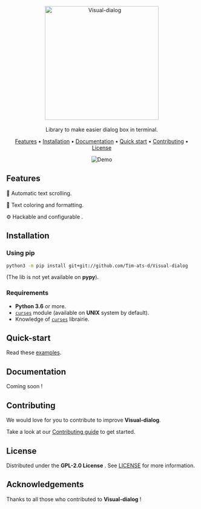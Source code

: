 <p align="center">
    <img width="300" src="https://user-images.githubusercontent.com/59396366/100594532-188c6900-32fa-11eb-8372-4796f53b122f.png" alt="Visual-dialog">
    <br><br>
    Library to make easier dialog box in terminal.
</p>

<p align="center">
  <a href="#features">Features</a> •
  <a href="#installation">Installation</a> •
  <a href="#documentation">Documentation</a> •
  <a href="#quick-start">Quick start</a> •
  <a href="#contributing">Contributing</a> •
  <a href="#license">License</a>
</p>

<div align="center">
  <img src="https://user-images.githubusercontent.com/59396366/100640592-e3523c00-3336-11eb-8793-19a0543be8d0.gif" alt="Demo">
</div>

## Features

📃 Automatic text scrolling.

🔖 Text coloring and formatting.

⚙️ Hackable and configurable .

## Installation

### Using pip

```bash
python3 -m pip install git+git://github.com/Tim-ats-d/Visual-dialog
```
(The lib is not yet available on **pypy**).

### Requirements
* **Python 3.6** or more.
* [`curses`](https://docs.python.org/3/library/curses.html) module (available on **UNIX** system by default).
* Knowledge of [`curses`](https://docs.python.org/3/library/curses.html) librairie.

## Quick-start

Read these [examples](doc/examples/).

## Documentation

Coming soon !


## Contributing

We would love for you to contribute to improve **Visual-dialog**.

Take a look at our [Contributing guide](CONTRIBUTING.md) to get started.

## License

Distributed under the **GPL-2.0 License** . See [LICENSE](LICENSE) for more information.

## Acknowledgements

Thanks to all those who contributed to **Visual-dialog** !
